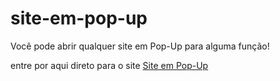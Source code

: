 # site-em-pop-up
 Você pode abrir qualquer site em Pop-Up para alguma função!
 
 entre por aqui direto para o site
 <a href="https://nekolacat.github.io/site-em-pop-up/">Site em Pop-Up</a>
